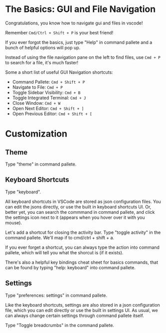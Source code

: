 # The Basics: GUI and File Navigation
Congratulations, you know how to navigate gui and files in vscode!

Remember `Cmd/Ctrl + Shift + P` is your best friend!

If you ever forgot the basics, just type "Help" in command pallete and a bunch of helpful options will pop up.

Instead of using the file navigation pane on the left to find files, use `Cmd + P` to search for a file, it's much faster!

Some a short list of useful GUI Navigation shortcuts:
- Command Pallete: `Cmd + Shift + P`
- Navigate to File: `Cmd + P`
- Toggle Sidebar Visibility: `Cmd + B`
- Toggle Integrated Terminal: `Cmd + J`
- Close Window: `Cmd + W`
- Open Next Editor: `Cmd + Shift + ]`
- Open Previous Editor: `Cmd + Shift + [`


# Customization
## Theme
Type "theme" in command pallete.

## Keyboard Shortcuts
Type "keyboard".

All keyboard shortcuts in VSCode are stored as json configuration files. You can edit the jsons directly, or use the built in keyboard shortcuts UI. Or, better yet, you can search the commmand in command pallete, and click the settings icon next to it (appears when you hover over it with you mouse).

Let's add a shortcut for closing the activity bar. Type "toggle activity" in the command pallete. We'll map if to cmd/ctrl + shift + a.

If you ever forget a shortcut, you can always type the action into command pallete, which will tell you what the shorcut is (if it exists).

There's also a helpful key bindings cheat sheet for basics commands, that can be found by typing "help: keyboard" into command pallete.

## Settings
Type "preferences: settings" in command pallete.

Like the keyboard shortcuts, settings are also stored in a json configuration file, which you can edit directly or use the built in settings UI. As usual, we can always change certain settings through command pallete itself.

Type "Toggle breadcrumbs" in the command pallete.


